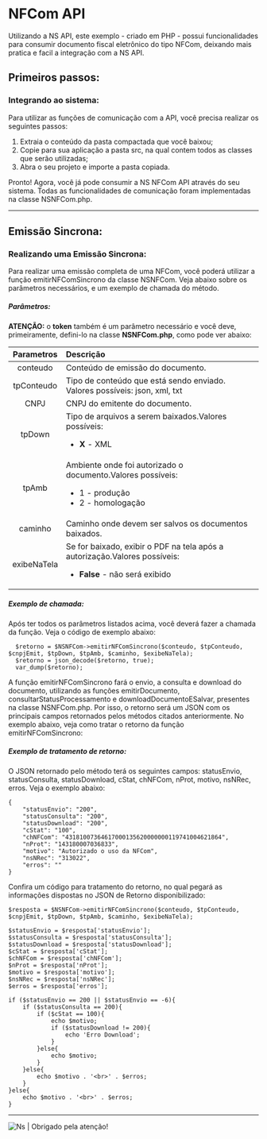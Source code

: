 # NFCom API

Utilizando a NS API, este exemplo - criado em PHP - possui funcionalidades para consumir documento fiscal eletrônico do tipo NFCom, deixando mais pratica e facil a integração com a NS API.

## Primeiros passos:

### Integrando ao sistema:

Para utilizar as funções de comunicação com a API, você precisa realizar os seguintes passos:

1. Extraia o conteúdo da pasta compactada que você baixou;
2. Copie para sua aplicação a pasta src, na qual contem todos as classes que serão utilizadas;
3. Abra o seu projeto e importe a pasta copiada.

Pronto! Agora, você já pode consumir a NS NFCom API através do seu sistema. Todas as funcionalidades de comunicação foram implementadas na classe NSNFCom.php.

------

## Emissão Sincrona:

### Realizando uma Emissão Sincrona:

Para realizar uma emissão completa de uma NFCom, você poderá utilizar a função emitirNFComSincrono da classe NSNFCom. Veja abaixo sobre os parâmetros necessários, e um exemplo de chamada do método.

##### Parâmetros:

**ATENÇÃO:** o **token** também é um parâmetro necessário e você deve, primeiramente, defini-lo na classe **NSNFCom.php**, como pode ver abaixo:

Parametros     | Descrição
:-------------:|:-----------
conteudo       | Conteúdo de emissão do documento.
tpConteudo     | Tipo de conteúdo que está sendo enviado. Valores possíveis: json, xml, txt
CNPJ           | CNPJ do emitente do documento.
tpDown         | Tipo de arquivos a serem baixados.Valores possíveis: <ul> <li>**X** - XML</li> </ul> 
tpAmb          | Ambiente onde foi autorizado o documento.Valores possíveis:<ul> <li>1 - produção</li> <li>2 - homologação</li> </ul>
caminho        | Caminho onde devem ser salvos os documentos baixados.
exibeNaTela    | Se for baixado, exibir o PDF na tela após a autorização.Valores possíveis: <ul> <li>**False** - não será exibido</li> </ul> 

##### Exemplo de chamada:

Após ter todos os parâmetros listados acima, você deverá fazer a chamada da função. Veja o código de exemplo abaixo:

      $retorno = $NSNFCom->emitirNFComSincrono($conteudo, $tpConteudo, $cnpjEmit, $tpDown, $tpAmb, $caminho, $exibeNaTela);
      $retorno = json_decode($retorno, true);
      var_dump($retorno);

A função emitirNFComSincrono fará o envio, a consulta e download do documento, utilizando as funções emitirDocumento, consultarStatusProcessamento e downloadDocumentoESalvar, presentes na classe NSNFCom.php. Por isso, o retorno será um JSON com os principais campos retornados pelos métodos citados anteriormente. No exemplo abaixo, veja como tratar o retorno da função emitirNFComSincrono:

##### Exemplo de tratamento de retorno:

O JSON retornado pelo método terá os seguintes campos: statusEnvio, statusConsulta, statusDownload, cStat, chNFCom, nProt, motivo, nsNRec, erros. Veja o exemplo abaixo:

    {
        "statusEnvio": "200",
        "statusConsulta": "200",
        "statusDownload": "200",
        "cStat": "100",
        "chNFCom": "43181007364617000135620000000119741004621864",
        "nProt": "143180007036833",
        "motivo": "Autorizado o uso da NFCom",
        "nsNRec": "313022",
        "erros": ""
    }
      
Confira um código para tratamento do retorno, no qual pegará as informações dispostas no JSON de Retorno disponibilizado:


    $resposta = $NSNFCom->emitirNFComSincrono($conteudo, $tpConteudo, $cnpjEmit, $tpDown, $tpAmb, $caminho, $exibeNaTela);

    $statusEnvio = $resposta['statusEnvio'];
    $statusConsulta = $resposta['statusConsulta'];
    $statusDownload = $resposta['statusDownload'];
    $cStat = $resposta['cStat'];
    $chNFCom = $resposta['chNFCom'];
    $nProt = $resposta['nProt'];
    $motivo = $resposta['motivo'];
    $nsNRec = $resposta['nsNRec'];
    $erros = $resposta['erros'];

    if ($statusEnvio == 200 || $statusEnvio == -6){
        if ($statusConsulta == 200){
            if ($cStat == 100){
                echo $motivo;
                if ($statusDownload != 200){
                    echo 'Erro Download';
                }
            }else{
                echo $motivo;
            }
        }else{
            echo $motivo . '<br>' . $erros;
        }
    }else{
        echo $motivo . '<br>' . $erros;
    }
-----

![Ns](https://nstecnologia.com.br/blog/wp-content/uploads/2018/11/ns%C2%B4tecnologia.png) | Obrigado pela atenção!

